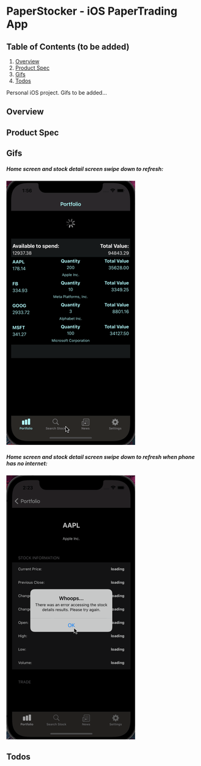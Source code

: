 # PaperStocker - iOS PaperTrading App

## Table of Contents (to be added)
1. [Overview](#Overview)
2. [Product Spec](#Product-Spec)
3. [Gifs](#Gifs)
4. [Todos](#Todos)

Personal iOS project. Gifs to be added...


## Overview

## Product Spec

## Gifs
##### Home screen and stock detail screen swipe down to refresh:

<img src='https://raw.githubusercontent.com/Jimmy-2/PaperStocker/main/gifs/Refresh1.gif' title='Refresh gif' width='' alt='Refresh gif' />

##### Home screen and stock detail screen swipe down to refresh when phone has no internet:

<img src='https://raw.githubusercontent.com/Jimmy-2/PaperStocker/main/gifs/IfNoInternet.gif
' title='Refresh gif' width='' alt='Refresh gif' />


## Todos



